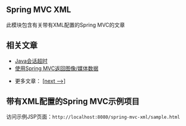 ## Spring MVC XML

此模块包含有关带有XML配置的Spring MVC的文章

## 相关文章

+ [Java会话超时](docs/Java会话超时.md)
+ [使用Spring MVC返回图像/媒体数据](docs/使用SpringMVC返回图像-媒体数据.md)

- 更多文章： [[next -->]](../spring-mvc-xml-2/README.md)

## 带有XML配置的Spring MVC示例项目

访问示例JSP页面：`http://localhost:8080/spring-mvc-xml/sample.html`
